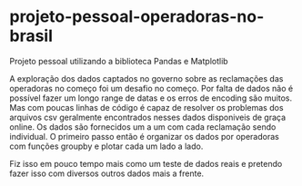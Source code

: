 # projeto-pessoal-operadoras-no-brasil

Projeto pessoal utilizando a biblioteca Pandas e Matplotlib



A exploração dos dados captados no governo sobre as reclamações das operadoras no começo foi um desafio no começo. Por falta de dados não é possível fazer um longo range de datas e os erros de encoding são muitos. Mas com poucas linhas de código é capaz de resolver os problemas dos arquivos csv geralmente encontrados nesses dados disponiveis de graça online. Os dados são fornecidos um a um com cada reclamação sendo individual. O primeiro passo então é organizar os dados por operadoras com funções groupby e plotar cada um lado a lado.

Fiz isso em pouco tempo mais como um teste de dados reais e pretendo fazer isso com diversos outros dados mais a frente.
